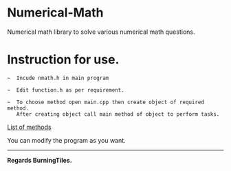 # Numerical-Math

Numerical math library to solve various numerical math questions.

# Instruction for use.

```
~  Incude nmath.h in main program
```
```
~  Edit function.h as per requirement.
```
```
~  To choose method open main.cpp then create object of required method.
   After creating object call main method of object to perform tasks.
```

<a href="methods.md" target="_blank">List of methods</a>  

You can modify the program as you want.

---
**Regards BurningTiles.**
